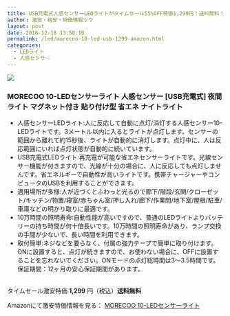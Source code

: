 ```yaml
---
title: USB充電式人感センサーLEDライトがタイムセール55%OFF特価1,299円！送料無料！
author: 激安・格安・特価情報ツウ
layout: post
date: 2016-12-18 13:50:10
permalink: /led/morecoo-10-led-usb-1299-amazon.html
categories:
  - LEDライト
  - 人感センサー
---
```


<div class="img-bg2 img_L">
<a  href="https://www.amazon.co.jp/gp/product/B01JOF8AZI/ref=as_li_qf_sp_asin_il?ie=UTF8&camp=247&creative=1211&creativeASIN=B01JOF8AZI&linkCode=as2&tag=tokkajohotsu-22" target="_blank"><img border="0" src="//ws-fe.amazon-adsystem.com/widgets/q?_encoding=UTF8&ASIN=B01JOF8AZI&Format=_SL250_&ID=AsinImage&MarketPlace=JP&ServiceVersion=20070822&WS=1&tag=tokkajohotsu-22" ></a><img src="//ir-jp.amazon-adsystem.com/e/ir?t=tokkajohotsu-22&l=as2&o=9&a=B01JOF8AZI" width="1" height="1" border="0" alt="" style="border:none !important; margin:0px !important;" />

</div>

### MORECOO 10-LEDセンサーライト 人感センサー [USB充電式] 夜間ライト マグネット付き 貼り付け型 省エネ ナイトライト
<!--more-->

* 人感センサーLEDライト:人に反応して自動に点灯/消灯する人感センサー10-LEDライトです。3メートル以内に入るとライトが点灯します。センサーの範囲から離れて約15秒後、ライトが自動的に消灯します。点灯中に、人は反応範囲にいれば点灯状態が自動的に続いています。
* USB充電式LEDライト:再充電が可能な省エネセンサーライトです。光線センサー機能が付きますので、光線が十分の場合に、人に反応しても点灯しませんです。省エネルギーで自動性が高いライトです。携帯チャージャーやコンピュータのUSBを利用することができます。
* 適用場所が多様:人が近づくとふわっと光るので廊下/階段/玄関/クローゼット/キッチン/物置/寝室/赤ちゃん室/押し入れ/廊下/作業間/地下室/屋根/駐車/車庫などの明かり取りに最適です。
* 10万時間の照明寿命:自動性能が高いですので、普通のLEDライトよりバッテリーの持ち時間が何十倍長いです。10万時間の照明寿命があり、ランプ交換の手間が少ないで、長い時間を利用できます。
* 取付簡単:ネジなどを要らなく、付属の強力テープで簡単に取り付けます。ONに設置すると、点灯が続きますので、お使わない場合に、OFFに設置することを忘れないでください。ONモードの点灯総時間は3～3.5時間です。保証期間：12ヶ月の安心保証期間があります。

<br clear="all" />タイムセール激安特価 <span class="tokka-price"><strong>1,299</strong></span> 円（税込）**送料無料**

Amazonにて激安特価情報を見る： <span class="fs150p"><a href="https://www.amazon.co.jp/gp/product/B01JOF8AZI/ref=as_li_qf_sp_asin_il?ie=UTF8&camp=247&creative=1211&creativeASIN=B01JOF8AZI&linkCode=as2&tag=tokkajohotsu-22" target="_blank">MORECOO 10-LEDセンサーライト</a></span>
